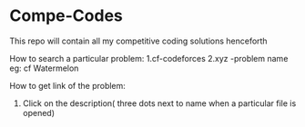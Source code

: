# Compe-Codes
This repo will contain all my competitive coding solutions henceforth

How to search a particular problem:
1.cf-codeforces
2.xyz -problem name
eg: cf Watermelon

How to get link of the problem:
1. Click on the description( three dots next to name when a particular file is opened)
